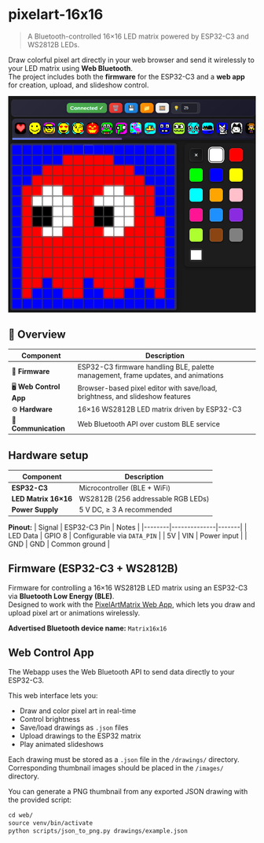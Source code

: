 # pixelart-16x16

> A Bluetooth-controlled 16×16 LED matrix powered by ESP32-C3 and WS2812B LEDs.

Draw colorful pixel art directly in your web browser and send it wirelessly to your LED matrix using **Web Bluetooth**.  
The project includes both the **firmware** for the ESP32-C3 and a **web app** for creation, upload, and slideshow control.

![webapp](imgs/webapp.png)

## 🚀 Overview

| Component | Description |
|------------|-------------|
| 🧠 **Firmware** | ESP32-C3 firmware handling BLE, palette management, frame updates, and animations |
| 🖥️ **Web Control App** | Browser-based pixel editor with save/load, brightness, and slideshow features |
| ⚙️ **Hardware** | 16×16 WS2812B LED matrix driven by ESP32-C3 |
| 🔋 **Communication** | Web Bluetooth API over custom BLE service |

## Hardware setup

| Component | Description |
|------------|-------------|
| **ESP32-C3** | Microcontroller (BLE + WiFi) |
| **LED Matrix 16×16** | WS2812B (256 addressable RGB LEDs) |
| **Power Supply** | 5 V DC, ≥ 3 A recommended |

**Pinout:**
| Signal | ESP32-C3 Pin | Notes |
|--------|--------------|-------|
| LED Data | GPIO 8 | Configurable via `DATA_PIN` |
| 5V | VIN | Power input |
| GND | GND | Common ground |

## Firmware (ESP32-C3 + WS2812B)

Firmware for controlling a 16×16 WS2812B LED matrix using an ESP32-C3 via **Bluetooth Low Energy (BLE)**.  
Designed to work with the [PixelArtMatrix Web App](../web/), which lets you draw and upload pixel art or animations wirelessly.

**Advertised Bluetooth device name:** `Matrix16x16`

## Web Control App

The Webapp uses the Web Bluetooth API to send data directly to your ESP32-C3.

This web interface lets you:
- Draw and color pixel art in real-time  
- Control brightness  
- Save/load drawings as `.json` files  
- Upload drawings to the ESP32 matrix  
- Play animated slideshows

Each drawing must be stored as a `.json` file in the `/drawings/` directory.  
Corresponding thumbnail images should be placed in the `/images/` directory.

You can generate a PNG thumbnail from any exported JSON drawing with the provided script:

```
cd web/
source venv/bin/activate
python scripts/json_to_png.py drawings/example.json
```
